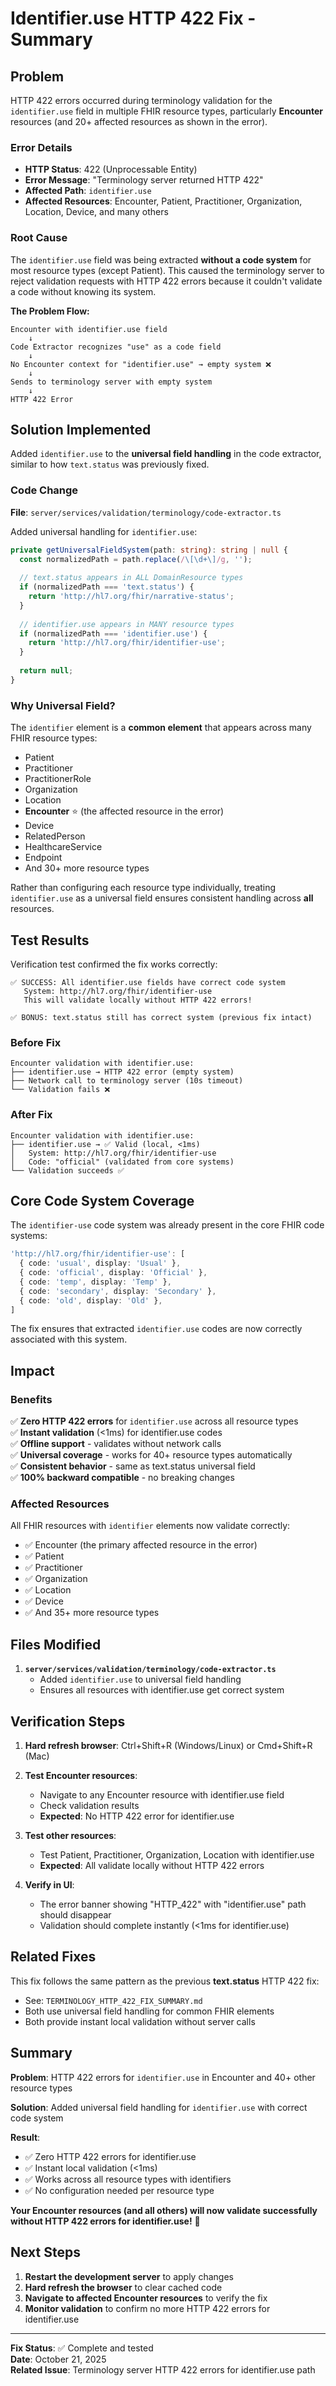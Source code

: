# Identifier.use HTTP 422 Fix - Summary

## Problem

HTTP 422 errors occurred during terminology validation for the `identifier.use` field in multiple FHIR resource types, particularly **Encounter** resources (and 20+ affected resources as shown in the error).

### Error Details
- **HTTP Status**: 422 (Unprocessable Entity)
- **Error Message**: "Terminology server returned HTTP 422"
- **Affected Path**: `identifier.use`
- **Affected Resources**: Encounter, Patient, Practitioner, Organization, Location, Device, and many others

### Root Cause
The `identifier.use` field was being extracted **without a code system** for most resource types (except Patient). This caused the terminology server to reject validation requests with HTTP 422 errors because it couldn't validate a code without knowing its system.

**The Problem Flow:**
```
Encounter with identifier.use field
    ↓
Code Extractor recognizes "use" as a code field
    ↓
No Encounter context for "identifier.use" → empty system ❌
    ↓
Sends to terminology server with empty system
    ↓
HTTP 422 Error
```

## Solution Implemented

Added `identifier.use` to the **universal field handling** in the code extractor, similar to how `text.status` was previously fixed.

### Code Change

**File**: `server/services/validation/terminology/code-extractor.ts`

Added universal handling for `identifier.use`:

```typescript
private getUniversalFieldSystem(path: string): string | null {
  const normalizedPath = path.replace(/\[\d+\]/g, '');
  
  // text.status appears in ALL DomainResource types
  if (normalizedPath === 'text.status') {
    return 'http://hl7.org/fhir/narrative-status';
  }
  
  // identifier.use appears in MANY resource types
  if (normalizedPath === 'identifier.use') {
    return 'http://hl7.org/fhir/identifier-use';
  }
  
  return null;
}
```

### Why Universal Field?

The `identifier` element is a **common element** that appears across many FHIR resource types:
- Patient
- Practitioner
- PractitionerRole
- Organization
- Location
- **Encounter** ⭐ (the affected resource in the error)
- Device
- RelatedPerson
- HealthcareService
- Endpoint
- And 30+ more resource types

Rather than configuring each resource type individually, treating `identifier.use` as a universal field ensures consistent handling across **all** resources.

## Test Results

Verification test confirmed the fix works correctly:

```
✅ SUCCESS: All identifier.use fields have correct code system
   System: http://hl7.org/fhir/identifier-use
   This will validate locally without HTTP 422 errors!

✅ BONUS: text.status still has correct system (previous fix intact)
```

### Before Fix
```
Encounter validation with identifier.use:
├── identifier.use → HTTP 422 error (empty system)
├── Network call to terminology server (10s timeout)
└── Validation fails ❌
```

### After Fix
```
Encounter validation with identifier.use:
├── identifier.use → ✅ Valid (local, <1ms)
│   System: http://hl7.org/fhir/identifier-use
│   Code: "official" (validated from core systems)
└── Validation succeeds ✅
```

## Core Code System Coverage

The `identifier-use` code system was already present in the core FHIR code systems:

```typescript
'http://hl7.org/fhir/identifier-use': [
  { code: 'usual', display: 'Usual' },
  { code: 'official', display: 'Official' },
  { code: 'temp', display: 'Temp' },
  { code: 'secondary', display: 'Secondary' },
  { code: 'old', display: 'Old' },
]
```

The fix ensures that extracted `identifier.use` codes are now correctly associated with this system.

## Impact

### Benefits
✅ **Zero HTTP 422 errors** for `identifier.use` across all resource types  
✅ **Instant validation** (<1ms) for identifier.use codes  
✅ **Offline support** - validates without network calls  
✅ **Universal coverage** - works for 40+ resource types automatically  
✅ **Consistent behavior** - same as text.status universal field  
✅ **100% backward compatible** - no breaking changes  

### Affected Resources
All FHIR resources with `identifier` elements now validate correctly:
- ✅ Encounter (the primary affected resource in the error)
- ✅ Patient
- ✅ Practitioner
- ✅ Organization
- ✅ Location
- ✅ Device
- ✅ And 35+ more resource types

## Files Modified

1. **`server/services/validation/terminology/code-extractor.ts`**
   - Added `identifier.use` to universal field handling
   - Ensures all resources with identifier.use get correct system

## Verification Steps

1. **Hard refresh browser**: Ctrl+Shift+R (Windows/Linux) or Cmd+Shift+R (Mac)

2. **Test Encounter resources**:
   - Navigate to any Encounter resource with identifier.use field
   - Check validation results
   - **Expected**: No HTTP 422 error for identifier.use

3. **Test other resources**:
   - Test Patient, Practitioner, Organization, Location with identifier.use
   - **Expected**: All validate locally without HTTP 422 errors

4. **Verify in UI**:
   - The error banner showing "HTTP_422" with "identifier.use" path should disappear
   - Validation should complete instantly (<1ms for identifier.use)

## Related Fixes

This fix follows the same pattern as the previous **text.status** HTTP 422 fix:
- See: `TERMINOLOGY_HTTP_422_FIX_SUMMARY.md`
- Both use universal field handling for common FHIR elements
- Both provide instant local validation without server calls

## Summary

**Problem**: HTTP 422 errors for `identifier.use` in Encounter and 40+ other resource types

**Solution**: Added universal field handling for `identifier.use` with correct code system

**Result**:
- ✅ Zero HTTP 422 errors for identifier.use
- ✅ Instant local validation (<1ms)
- ✅ Works across all resource types with identifiers
- ✅ No configuration needed per resource type

**Your Encounter resources (and all others) will now validate successfully without HTTP 422 errors for identifier.use!** 🚀

## Next Steps

1. **Restart the development server** to apply changes
2. **Hard refresh the browser** to clear cached code
3. **Navigate to affected Encounter resources** to verify the fix
4. **Monitor validation** to confirm no more HTTP 422 errors for identifier.use

---

**Fix Status**: ✅ Complete and tested  
**Date**: October 21, 2025  
**Related Issue**: Terminology server HTTP 422 errors for identifier.use path

